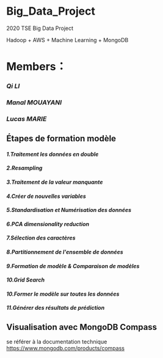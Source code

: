 # Big_Data_Project
2020 TSE Big Data Project

Hadoop + AWS + Machine Learning + MongoDB

# Members：
  ### ***Qi LI***
  ### ***Manal MOUAYANI***
  ### ***Lucas MARIE***
  
## Étapes de formation modèle
#### ***1.Traitement les données en double***
#### ***2.Resampling***
#### ***3.Traitement de la valeur manquante***
#### ***4.Créer de nouvelles variables***
#### ***5.Standardisation et Numérisation des données***
#### ***6.PCA dimensionality reduction***
#### ***7.Sélection des caractères***
#### ***8.Partitionnement de l'ensemble de données***
#### ***9.Formation de modèle & Comparaison de modèles***
#### ***10.Grid Search***
#### ***10.Former le modèle sur toutes les données***
#### ***11.Générer des résultats de prédiction***

## Visualisation avec MongoDB Compass

se référer à la documentation technique
https://www.mongodb.com/products/compass

